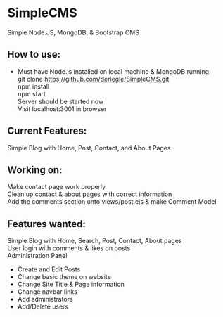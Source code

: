 # SimpleCMS
Simple Node.JS, MongoDB, &amp; Bootstrap CMS

## How to use:
* Must have Node.js installed on local machine & MongoDB running  
git clone https://github.com/deriegle/SimpleCMS.git  
npm install  
npm start  
Server should be started now  
Visit localhost:3001 in browser  

## Current Features:
Simple Blog with Home, Post, Contact, and About Pages

## Working on:
Make contact page work properly  
Clean up contact & about pages with correct information  
Add the comments section onto views/post.ejs & make Comment Model  

## Features wanted:
Simple Blog with Home, Search, Post, Contact, About pages  
User login with comments & likes on posts  
Administration Panel  
- Create and Edit Posts  
- Change basic theme on website  
- Change Site Title & Page information  
- Change navbar links  
- Add administrators  
- Add/Delete users  
